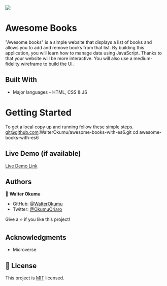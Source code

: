 ![](https://img.shields.io/badge/Microverse-blueviolet)

# Awesome Books

 "Awesome books" is a simple website that displays a list of books and allows you to add and remove books from that list. By building this application, you will learn how to manage data using JavaScript. Thanks to that your website will be more interactive. You will also use a medium-fidelity wireframe to build the UI.

## Built With

- Major languages - HTML, CSS & JS

# Getting Started

  To get a local copy up and running follow these simple steps.
    git@github.com:WalterOkumu/awesome-books-with-es6.git
    cd awesome-books-with-es6

## Live Demo (if available)

[Live Demo Link](https://walterokumu.github.io/awesome-books/)

## Authors

👤 **Walter Okumu**

- GitHub: [@WalterOkumu](https://github.com/WalterOkumu)
- Twitter: [@OkumuOriaro](https://twitter.com/OkumuOriaro)

Give a ⭐️ if you like this project!

## Acknowledgments

- Microverse

## 📝 License

This project is [MIT](./LICENSE) licensed.
